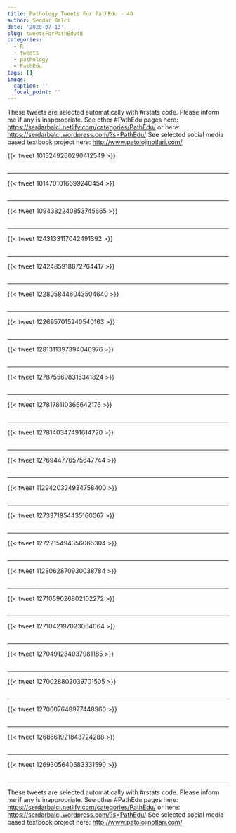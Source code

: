 ```yaml
---
title: Pathology Tweets For PathEdu - 48
author: Serdar Balci
date: '2020-07-13'
slug: tweetsForPathEdu48
categories:
  - R
  - tweets
  - pathology
  - PathEdu
tags: []
image:
  caption: ''
  focal_point: ''
---
```



These tweets are selected automatically with #rstats code. Please inform me if any is inappropriate.
See other #PathEdu pages here: https://serdarbalci.netlify.com/categories/PathEdu/  or here: https://serdarbalci.wordpress.com/?s=PathEdu/ 
See selected social media based textbook project here: http://www.patolojinotlari.com/

{{< tweet 1015249260290412549 >}}
<br>
<br>
<hr>
{{< tweet 1014701016699240454 >}}
<br>
<br>
<hr>
{{< tweet 1094382240853745665 >}}
<br>
<br>
<hr>
{{< tweet 1243133117042491392 >}}
<br>
<br>
<hr>
{{< tweet 1242485918872764417 >}}
<br>
<br>
<hr>
{{< tweet 1228058446043504640 >}}
<br>
<br>
<hr>
{{< tweet 1226957015240540163 >}}
<br>
<br>
<hr>
{{< tweet 1281311397394046976 >}}
<br>
<br>
<hr>
{{< tweet 1278755698315341824 >}}
<br>
<br>
<hr>
{{< tweet 1278178110366642176 >}}
<br>
<br>
<hr>
{{< tweet 1278140347491614720 >}}
<br>
<br>
<hr>
{{< tweet 1276944776575647744 >}}
<br>
<br>
<hr>
{{< tweet 1129420324934758400 >}}
<br>
<br>
<hr>
{{< tweet 1273371854435160067 >}}
<br>
<br>
<hr>
{{< tweet 1272215494356066304 >}}
<br>
<br>
<hr>
{{< tweet 1128062870930038784 >}}
<br>
<br>
<hr>
{{< tweet 1271059026802102272 >}}
<br>
<br>
<hr>
{{< tweet 1271042197023064064 >}}
<br>
<br>
<hr>
{{< tweet 1270491234037981185 >}}
<br>
<br>
<hr>
{{< tweet 1270028802039701505 >}}
<br>
<br>
<hr>
{{< tweet 1270007648977448960 >}}
<br>
<br>
<hr>
{{< tweet 1268561921843724288 >}}
<br>
<br>
<hr>
{{< tweet 1269305640683331590 >}}
<br>
<br>
<hr>


These tweets are selected automatically with #rstats code. Please inform me if any is inappropriate.
See other #PathEdu pages here: https://serdarbalci.netlify.com/categories/PathEdu/  or here: https://serdarbalci.wordpress.com/?s=PathEdu/ 
See selected social media based textbook project here: http://www.patolojinotlari.com/
